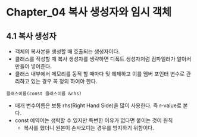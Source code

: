 # Chapter_04 복사 생성자와 임시 객체

## 4.1 복사 생성자
- 객체의 복사본을 생성할 때 호출되는 생성자이다.
- 클래스를 작성할 때 복사 생성자를 생략하면 디폭트 생성자처럼 컴파일러가 알아서 만들어 넣어준다.
- 클래스 내부에서 메모리를 동적 할 때마다 및 헤제하고 이를 멤버 포인터 변수로 관리하고 있는 경우 꼭 정의 하여야 한다.

```
클래스이름(const 클래스이름 &rhs)
```

- 매개 변수이름은 보통 rhs(Right Hand Side)을 많이 사용한다. 즉 r-value로 본다.
- const 예약어는 생략할 수 있지만 특변한 이유가 없다면 붙이는 것이 원칙
    - 복사를 했더니 원본이 손사오디는 경우를 방지하기 위함이다.

